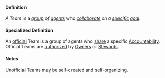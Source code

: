 #### Definition

*A Team* is a *[group](https://github.com/gcassel/Modular-Organization-Terminology/blob/master/terms/group.md) of [agents](https://github.com/gcassel/Modular-Organization-Terminology/blob/master/terms/agent.md)* who *[collaborate](https://github.com/gcassel/Modular-Organization-Terminology/blob/master/terms/collaborate.md) on a [specific](https://github.com/gcassel/Modular-Organization-Terminology/blob/master/terms/specific.md) [goal](https://github.com/gcassel/Modular-Organization-Terminology/blob/master/terms/goal.md)*.

#### Specialized Definition

An [official](https://github.com/gcassel/Modular-Organization-Terminology/blob/master/terms/official.md) Team is a group of agents who [share](https://github.com/gcassel/Modular-Organization-Terminology/blob/master/terms/share.md) a specific [Accountability](https://github.com/gcassel/Modular-Organization-Terminology/blob/JOBranch/terms/accountability.md).  Official Teams are [authorized](https://github.com/gcassel/Modular-Organization-Terminology/blob/JOBranch/terms/authorize.md) by [Owners](https://github.com/gcassel/Modular-Organization-Terminology/blob/JOBranch/terms/owner.md) or [Stewards](https://github.com/gcassel/Modular-Organization-Terminology/blob/JOBranch/terms/steward.md).
		
#### Notes

Unofficial Teams may be self-created and self-organizing.
